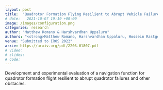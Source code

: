 ```yaml
---
layout: post
title:  "Quadrotor Formation Flying Resilient to Abrupt Vehicle Failures via a Fluid Flow Navigation Function"
# date:   2021-10-07 19:10 +00:00
image: /images/configuration.png
categories: research
author: "Matthew Romano & Harshvardhan Uppaluru"
authors: "<strong>Matthew Romano, Harshvardhan Uppaluru, Hossein Rastgoftar, Ella Atkins</strong>"
venue: "Submitted to IROS 2022"
arxiv: https://arxiv.org/pdf/2203.01807.pdf
# video:
# slides:
# code:
---
```

Development and experimental evaluation of a navigation function for quadrotor formation flight resilient to abrupt quadrotor failures and other obstacles.

